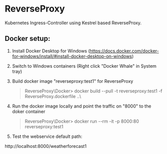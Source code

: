 # ReverseProxy
Kubernetes Ingress-Controller using Kestrel based ReverseProxy.



## Docker setup:

1. Install Docker Desktop for Windows (https://docs.docker.com/docker-for-windows/install/#install-docker-desktop-on-windows)

2. Switch to Windows containers (Right click "Docker Whale" in System tray)

3. Build docker image "reverseproxy:test1" for ReverseProxy
    > ReverseProxy\Docker> docker build --pull -t reverseproxy:test1 -f ReverseProxy.dockerfile ..\

4. Run the docker image locally and point the traffic on "8000" to the doker container
    > ReverseProxy\Docker> docker run --rm -it -p 8000:80 reverseproxy:test1

5. Test the webservice default path:

http://localhost:8000/weatherforecast1


